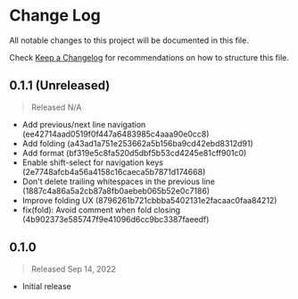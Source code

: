 # Change Log

All notable changes to this project will be documented in this file.

Check [Keep a Changelog](http://keepachangelog.com/) for recommendations on how to structure this file.


## 0.1.1 (Unreleased)
> Released N/A

* Add previous/next line navigation (ee42714aad0519f0f447a6483985c4aaa90e0cc8)
* Add folding (a43ad1a751e253662a5b156ba9cd42ebd8312d91)
* Add format (bf319e5c8fa520d5dbf5b53cd4245e81cff901c0)
* Enable shift-select for navigation keys (2e7748afcb4a56a4158c16caeca5b7871d174668)
* Don't delete trailing whitespaces in the previous line (1887c4a86a5a2cb87a8fb0aebeb065b52e0c7186)
* Improve folding UX (8796261b721cbbba5402131e2facaac0faa84212)
* fix(fold): Avoid comment when fold closing (4b902373e585747f9e41096d6cc9bc3387faeedf)

## 0.1.0
> Released Sep 14, 2022

* Initial release
